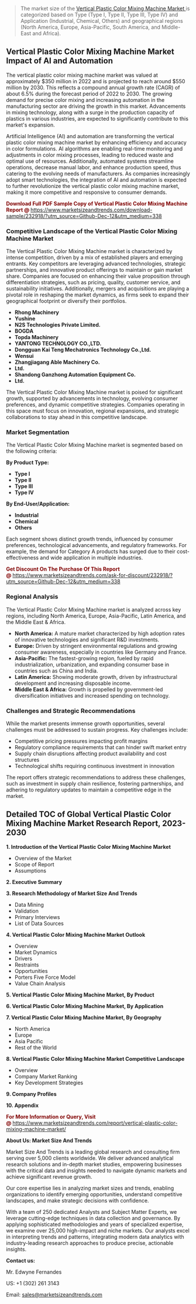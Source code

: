 <blockquote><p>The market size of the <a href="https://www.marketsizeandtrends.com/download-sample/232918/?utm_source=Github-Dec-12&amp;utm_medium=338" target="_blank">Vertical Plastic Color Mixing Machine Market </a>is categorized based on Type (Type I, Type II, Type III, Type IV) and Application (Industrial, Chemical, Others) and geographical regions (North America, Europe, Asia-Pacific, South America, and Middle-East and Africa).</p></blockquote><p><h2>Vertical Plastic Color Mixing Machine Market Impact of AI and Automation</h2><p>The vertical plastic color mixing machine market was valued at approximately $350 million in 2022 and is projected to reach around $550 million by 2030. This reflects a compound annual growth rate (CAGR) of about 6.5% during the forecast period of 2022 to 2030. The growing demand for precise color mixing and increasing automation in the manufacturing sector are driving the growth in this market. Advancements in mixing technology, along with a surge in the production capacity of plastics in various industries, are expected to significantly contribute to this market's expansion.</p><p>Artificial Intelligence (AI) and automation are transforming the vertical plastic color mixing machine market by enhancing efficiency and accuracy in color formulations. AI algorithms are enabling real-time monitoring and adjustments in color mixing processes, leading to reduced waste and optimal use of resources. Additionally, automated systems streamline operations, decrease manual labor, and enhance production speed, thus catering to the evolving needs of manufacturers. As companies increasingly adopt smart technologies, the integration of AI and automation is expected to further revolutionize the vertical plastic color mixing machine market, making it more competitive and responsive to consumer demands.</p></p><p><strong><span style="color: #800000;">Download Full PDF Sample Copy of Vertical Plastic Color Mixing Machine Report @</span>&nbsp;</strong><a href="https://www.marketsizeandtrends.com/download-sample/232918/?utm_source=Github-Dec-12&amp;utm_medium=338">https://www.marketsizeandtrends.com/download-sample/232918/?utm_source=Github-Dec-12&amp;utm_medium=338</a></p><h3>Competitive Landscape of the Vertical Plastic Color Mixing Machine Market</h3><p>The Vertical Plastic Color Mixing Machine market is characterized by intense competition, driven by a mix of established players and emerging entrants. Key competitors are leveraging advanced technologies, strategic partnerships, and innovative product offerings to maintain or gain market share. Companies are focused on enhancing their value proposition through differentiation strategies, such as pricing, quality, customer service, and sustainability initiatives. Additionally, mergers and acquisitions are playing a pivotal role in reshaping the market dynamics, as firms seek to expand their geographical footprint or diversify their portfolios.</p><p><strong><p><ul><li>Rhong Machinery </li><li> Yushine </li><li> N2S Technologies Private Limited. </li><li> BOGDA </li><li> Topda Machinery </li><li> YANTONG TECHNOLOGY CO.,LTD. </li><li> Dongguan Kai Teng Mechatronics Technology Co.,Ltd. </li><li> Wensui </li><li> Zhangjiagang Able Machinery Co. </li><li> Ltd. </li><li> Shandong Ganzhong Automation Equipment Co. </li><li> Ltd.</p></li></ul></p></strong></p><p>The Vertical Plastic Color Mixing Machine market is poised for significant growth, supported by advancements in technology, evolving consumer preferences, and dynamic competitive strategies. Companies operating in this space must focus on innovation, regional expansions, and strategic collaborations to stay ahead in this competitive landscape.</p><h3>Market Segmentation</h3><p>The Vertical Plastic Color Mixing Machine market is segmented based on the following criteria:</p><p><strong>By Product Type:</strong></p><p><strong><p><ul><li>Type I </li><li> Type II </li><li> Type III </li><li> Type IV</p></li></ul></p></strong></p><p><strong>By End-User/Application:</strong></p><p><strong><p><ul><li>Industrial </li><li> Chemical </li><li> Others</p></li></ul></p></strong></p><p>Each segment shows distinct growth trends, influenced by consumer preferences, technological advancements, and regulatory frameworks. For example, the demand for Category A products has surged due to their cost-effectiveness and wide application in multiple industries.</p><p><strong><span style="color: #800000;">Get Discount On The Purchase Of This Report @&nbsp;</span></strong><a href="https://www.marketsizeandtrends.com/ask-for-discount/232918/?utm_source=Github-Dec-12&amp;utm_medium=338">https://www.marketsizeandtrends.com/ask-for-discount/232918/?utm_source=Github-Dec-12&amp;utm_medium=338</a></p><h3>Regional Analysis</h3><p>The Vertical Plastic Color Mixing Machine market is analyzed across key regions, including North America, Europe, Asia-Pacific, Latin America, and the Middle East &amp; Africa.</p><ul><li><strong>North America:</strong> A mature market characterized by high adoption rates of innovative technologies and significant R&amp;D investments.</li><li><strong>Europe:</strong> Driven by stringent environmental regulations and growing consumer awareness, especially in countries like Germany and France.</li><li><strong>Asia-Pacific:</strong> The fastest-growing region, fueled by rapid industrialization, urbanization, and expanding consumer base in countries such as China and India.</li><li><strong>Latin America:</strong> Showing moderate growth, driven by infrastructural development and increasing disposable income.</li><li><strong>Middle East &amp; Africa:</strong> Growth is propelled by government-led diversification initiatives and increased spending on technology.</li></ul><h3>Challenges and Strategic Recommendations</h3><p>While the market presents immense growth opportunities, several challenges must be addressed to sustain progress. Key challenges include:</p><ul><li>Competitive pricing pressures impacting profit margins</li><li>Regulatory compliance requirements that can hinder swift market entry</li><li>Supply chain disruptions affecting product availability and cost structures</li><li>Technological shifts requiring continuous investment in innovation</li></ul><p>The report offers strategic recommendations to address these challenges, such as investment in supply chain resilience, fostering partnerships, and adhering to regulatory updates to maintain a competitive edge in the market.</p><h2>Detailed TOC of Global Vertical Plastic Color Mixing Machine Market Research Report, 2023-2030</h2><p><strong>1. Introduction of the Vertical Plastic Color Mixing Machine Market</strong></p><ul><li>Overview of the Market</li><li>Scope of Report</li><li>Assumptions&nbsp;</li></ul><p><strong>2. Executive Summary</strong></p><p><strong>3. Research Methodology of <strong>Market Size And Trends</strong></strong></p><ul><li>Data Mining</li><li>Validation</li><li>Primary Interviews</li><li>List of Data Sources&nbsp;</li></ul><p><strong>4. Vertical Plastic Color Mixing Machine Market Outlook</strong></p><ul><li>Overview</li><li>Market Dynamics</li><li>Drivers</li><li>Restraints</li><li>Opportunities</li><li>Porters Five Force Model</li><li>Value Chain Analysis&nbsp;</li></ul><p><strong>5. Vertical Plastic Color Mixing Machine Market, By Product</strong></p><p><strong>6. Vertical Plastic Color Mixing Machine Market, By Application</strong></p><p><strong>7. Vertical Plastic Color Mixing Machine Market, By Geography</strong></p><ul><li>North America</li><li>Europe</li><li>Asia Pacific</li><li>Rest of the World&nbsp;</li></ul><p><strong>8. Vertical Plastic Color Mixing Machine Market Competitive Landscape</strong></p><ul><li>Overview</li><li>Company Market Ranking</li><li>Key Development Strategies&nbsp;</li></ul><p><strong>9. Company Profiles</strong></p><p><strong>10. Appendix</strong></p><p><strong><span style="color: #800000;">For More Information or Query, Visit @&nbsp;</span></strong><a href="https://www.marketsizeandtrends.com/report/vertical-plastic-color-mixing-machine-market/">https://www.marketsizeandtrends.com/report/vertical-plastic-color-mixing-machine-market/</a></p><p></p><p><strong>About Us:&nbsp;Market Size And Trends</strong></p><p>Market Size And Trends&nbsp;is a leading global research and consulting firm serving over 5,000 clients worldwide. We deliver advanced analytical research solutions and in-depth market studies, empowering businesses with the critical data and insights needed to navigate dynamic markets and achieve significant revenue growth.</p><p>Our core expertise lies in analyzing market sizes and trends, enabling organizations to identify emerging opportunities, understand competitive landscapes, and make strategic decisions with confidence.</p><p>With a team of 250 dedicated Analysts and Subject Matter Experts, we leverage cutting-edge techniques in data collection and governance. By applying sophisticated methodologies and years of specialized expertise, we examine over 25,000 high-impact and niche markets. Our analysts excel in interpreting trends and patterns, integrating modern data analytics with industry-leading research approaches to produce precise, actionable insights.</p><p><strong>Contact us:</strong></p><p>Mr. Edwyne Fernandes</p><p>US: +1 (302) 261 3143</p><p>Email: <a href="mailto:sales@marketsizeandtrends.com">sales@marketsizeandtrends.com</a>&nbsp;</p>

